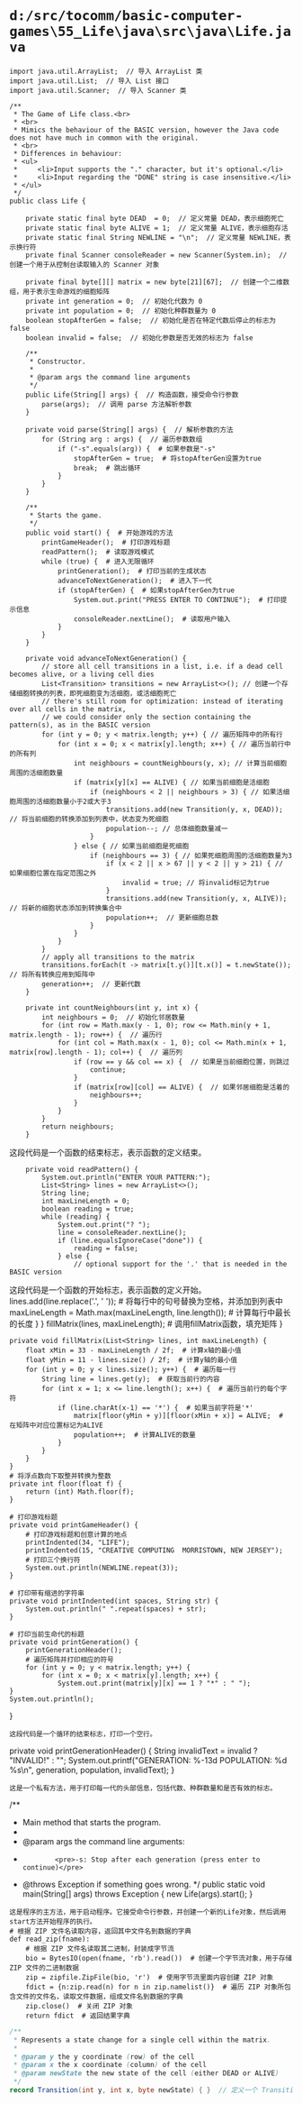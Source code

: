 # `d:/src/tocomm/basic-computer-games\55_Life\java\src\java\Life.java`

```
import java.util.ArrayList;  // 导入 ArrayList 类
import java.util.List;  // 导入 List 接口
import java.util.Scanner;  // 导入 Scanner 类

/**
 * The Game of Life class.<br>
 * <br>
 * Mimics the behaviour of the BASIC version, however the Java code does not have much in common with the original.
 * <br>
 * Differences in behaviour:
 * <ul>
 *     <li>Input supports the "." character, but it's optional.</li>
 *     <li>Input regarding the "DONE" string is case insensitive.</li>
 * </ul>
 */
public class Life {

    private static final byte DEAD  = 0;  // 定义常量 DEAD，表示细胞死亡
    private static final byte ALIVE = 1;  // 定义常量 ALIVE，表示细胞存活
    private static final String NEWLINE = "\n";  // 定义常量 NEWLINE，表示换行符
    private final Scanner consoleReader = new Scanner(System.in);  // 创建一个用于从控制台读取输入的 Scanner 对象

    private final byte[][] matrix = new byte[21][67];  // 创建一个二维数组，用于表示生命游戏的细胞矩阵
    private int generation = 0;  // 初始化代数为 0
    private int population = 0;  // 初始化种群数量为 0
    boolean stopAfterGen = false;  // 初始化是否在特定代数后停止的标志为 false
    boolean invalid = false;  // 初始化参数是否无效的标志为 false

    /**
     * Constructor.
     *
     * @param args the command line arguments
     */
    public Life(String[] args) {  // 构造函数，接受命令行参数
        parse(args);  // 调用 parse 方法解析参数
    }

    private void parse(String[] args) {  // 解析参数的方法
        for (String arg : args) {  // 遍历参数数组
            if ("-s".equals(arg)) {  # 如果参数是"-s"
                stopAfterGen = true;  # 将stopAfterGen设置为true
                break;  # 跳出循环
            }
        }
    }

    /**
     * Starts the game.
     */
    public void start() {  # 开始游戏的方法
        printGameHeader();  # 打印游戏标题
        readPattern();  # 读取游戏模式
        while (true) {  # 进入无限循环
            printGeneration();  # 打印当前的生成状态
            advanceToNextGeneration();  # 进入下一代
            if (stopAfterGen) {  # 如果stopAfterGen为true
                System.out.print("PRESS ENTER TO CONTINUE");  # 打印提示信息
                consoleReader.nextLine();  # 读取用户输入
            }
        }
    }

    private void advanceToNextGeneration() {
        // store all cell transitions in a list, i.e. if a dead cell becomes alive, or a living cell dies
        List<Transition> transitions = new ArrayList<>(); // 创建一个存储细胞转换的列表，即死细胞变为活细胞，或活细胞死亡
        // there's still room for optimization: instead of iterating over all cells in the matrix,
        // we could consider only the section containing the pattern(s), as in the BASIC version
        for (int y = 0; y < matrix.length; y++) { // 遍历矩阵中的所有行
            for (int x = 0; x < matrix[y].length; x++) { // 遍历当前行中的所有列
                int neighbours = countNeighbours(y, x); // 计算当前细胞周围的活细胞数量
                if (matrix[y][x] == ALIVE) { // 如果当前细胞是活细胞
                    if (neighbours < 2 || neighbours > 3) { // 如果活细胞周围的活细胞数量小于2或大于3
                        transitions.add(new Transition(y, x, DEAD)); // 将当前细胞的转换添加到列表中，状态变为死细胞
                        population--; // 总体细胞数量减一
                    }
                } else { // 如果当前细胞是死细胞
                    if (neighbours == 3) { // 如果死细胞周围的活细胞数量为3
                        if (x < 2 || x > 67 || y < 2 || y > 21) { // 如果细胞位置在指定范围之外
                            invalid = true; // 将invalid标记为true
                        }
                        transitions.add(new Transition(y, x, ALIVE));  // 将新的细胞状态添加到转换集合中
                        population++;  // 更新细胞总数
                    }
                }
            }
        }
        // apply all transitions to the matrix
        transitions.forEach(t -> matrix[t.y()][t.x()] = t.newState());  // 将所有转换应用到矩阵中
        generation++;  // 更新代数
    }

    private int countNeighbours(int y, int x) {
        int neighbours = 0;  // 初始化邻居数量
        for (int row = Math.max(y - 1, 0); row <= Math.min(y + 1, matrix.length - 1); row++) {  // 遍历行
            for (int col = Math.max(x - 1, 0); col <= Math.min(x + 1, matrix[row].length - 1); col++) {  // 遍历列
                if (row == y && col == x) {  // 如果是当前细胞位置，则跳过
                    continue;
                }
                if (matrix[row][col] == ALIVE) {  // 如果邻居细胞是活着的
                    neighbours++;
                }
            }
        }
        return neighbours;
    }
```
这段代码是一个函数的结束标志，表示函数的定义结束。

```
    private void readPattern() {
        System.out.println("ENTER YOUR PATTERN:");
        List<String> lines = new ArrayList<>();
        String line;
        int maxLineLength = 0;
        boolean reading = true;
        while (reading) {
            System.out.print("? ");
            line = consoleReader.nextLine();
            if (line.equalsIgnoreCase("done")) {
                reading = false;
            } else {
                // optional support for the '.' that is needed in the BASIC version
```
这段代码是一个函数的开始标志，表示函数的定义开始。
                lines.add(line.replace('.', ' '));  # 将每行中的句号替换为空格，并添加到列表中
                maxLineLength = Math.max(maxLineLength, line.length());  # 计算每行中最长的长度
            }
        }
        fillMatrix(lines, maxLineLength);  # 调用fillMatrix函数，填充矩阵
    }

    private void fillMatrix(List<String> lines, int maxLineLength) {
        float xMin = 33 - maxLineLength / 2f;  # 计算x轴的最小值
        float yMin = 11 - lines.size() / 2f;  # 计算y轴的最小值
        for (int y = 0; y < lines.size(); y++) {  # 遍历每一行
            String line = lines.get(y);  # 获取当前行的内容
            for (int x = 1; x <= line.length(); x++) {  # 遍历当前行的每个字符
                if (line.charAt(x-1) == '*') {  # 如果当前字符是'*'
                    matrix[floor(yMin + y)][floor(xMin + x)] = ALIVE;  # 在矩阵中对应位置标记为ALIVE
                    population++;  # 计算ALIVE的数量
                }
            }
        }
    }
    # 将浮点数向下取整并转换为整数
    private int floor(float f) {
        return (int) Math.floor(f);
    }

    # 打印游戏标题
    private void printGameHeader() {
        # 打印游戏标题和创意计算的地点
        printIndented(34, "LIFE");
        printIndented(15, "CREATIVE COMPUTING  MORRISTOWN, NEW JERSEY");
        # 打印三个换行符
        System.out.println(NEWLINE.repeat(3));
    }

    # 打印带有缩进的字符串
    private void printIndented(int spaces, String str) {
        System.out.println(" ".repeat(spaces) + str);
    }

    # 打印当前生命代的标题
    private void printGeneration() {
        printGenerationHeader();
        # 遍历矩阵并打印相应的符号
        for (int y = 0; y < matrix.length; y++) {
            for (int x = 0; x < matrix[y].length; x++) {
                System.out.print(matrix[y][x] == 1 ? "*" : " ");
    }
    System.out.println();
}
```
这段代码是一个循环的结束标志，打印一个空行。

```
private void printGenerationHeader() {
    String invalidText = invalid ? "INVALID!" : "";
    System.out.printf("GENERATION: %-13d POPULATION: %d %s\n", generation, population, invalidText);
}
```
这是一个私有方法，用于打印每一代的头部信息，包括代数、种群数量和是否有效的标志。

```
/**
 * Main method that starts the program.
 *
 * @param args the command line arguments:
 *             <pre>-s: Stop after each generation (press enter to continue)</pre>
 * @throws Exception if something goes wrong.
 */
public static void main(String[] args) throws Exception {
    new Life(args).start();
}
```
这是程序的主方法，用于启动程序。它接受命令行参数，并创建一个新的Life对象，然后调用start方法开始程序的执行。
# 根据 ZIP 文件名读取内容，返回其中文件名到数据的字典
def read_zip(fname):
    # 根据 ZIP 文件名读取其二进制，封装成字节流
    bio = BytesIO(open(fname, 'rb').read())  # 创建一个字节流对象，用于存储 ZIP 文件的二进制数据
    zip = zipfile.ZipFile(bio, 'r')  # 使用字节流里面内容创建 ZIP 对象
    fdict = {n:zip.read(n) for n in zip.namelist()}  # 遍历 ZIP 对象所包含文件的文件名，读取文件数据，组成文件名到数据的字典
    zip.close()  # 关闭 ZIP 对象
    return fdict  # 返回结果字典
```

```java
/**
 * Represents a state change for a single cell within the matrix.
 *
 * @param y the y coordinate (row) of the cell
 * @param x the x coordinate (column) of the cell
 * @param newState the new state of the cell (either DEAD or ALIVE)
 */
record Transition(int y, int x, byte newState) { }  // 定义一个 Transition 记录类型，表示矩阵中单个单元格的状态变化
```